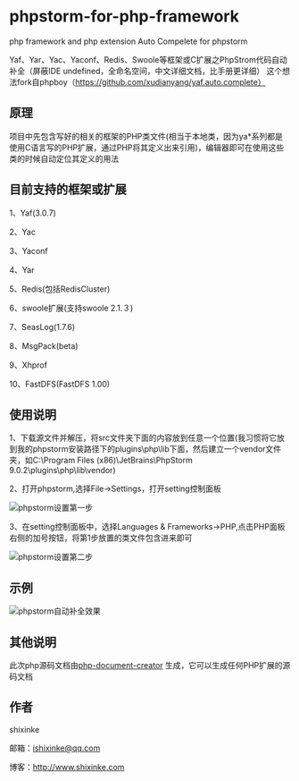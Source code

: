 # phpstorm-for-php-framework

php framework and php extension Auto Compelete for phpstorm

Yaf、Yar、Yac、Yaconf、Redis、Swoole等框架或C扩展之PhpStrom代码自动补全（屏蔽IDE undefined，全命名空间，中文详细文档，比手册更详细）
这个想法fork自phpboy（https://github.com/xudianyang/yaf.auto.complete）

## 原理

项目中先包含写好的相关的框架的PHP类文件(相当于本地类，因为ya*系列都是使用C语言写的PHP扩展，通过PHP将其定义出来引用)，编辑器即可在使用这些类的时候自动定位其定义的用法

## 目前支持的框架或扩展

1、Yaf(3.0.7)

2、Yac

3、Yaconf

4、Yar

5、Redis(包括RedisCluster)

6、swoole扩展(支持swoole 2.1.３)

7、SeasLog(1.7.6)

8、MsgPack(beta)

9、Xhprof

10、FastDFS(FastDFS 1.00)

## 使用说明

1、下载源文件并解压，将src文件夹下面的内容放到任意一个位置(我习惯将它放到我的phpstorm安装路径下的plugins\php\lib下面，然后建立一个vendor文件夹，如C:\Program Files (x86)\JetBrains\PhpStorm 9.0.2\plugins\php\lib\vendor)

2、打开phpstorm,选择File->Settings，打开setting控制面板

![phpstorm设置第一步](https://github.com/shixinke/phpstorm-for-php-framework/blob/master/static/images/step1.png)


3、在setting控制面板中，选择Languages & Frameworks->PHP,点击PHP面板右侧的加号按钮，将第1步放置的类文件包含进来即可

![phpstorm设置第二步](https://github.com/shixinke/phpstorm-for-php-framework/blob/master/static/images/step2.png)


## 示例

![phpstorm自动补全效果](https://github.com/shixinke/phpstorm-for-php-framework/blob/master/static/images/yaf.auto.complete.png)

## 其他说明

此次php源码文档由[php-document-creator](http://github.com/shixinke/php-document-creator) 生成，它可以生成任何PHP扩展的源码文档

## 作者

shixinke

邮箱：<ishixinke@qq.com>

博客：<http://www.shixinke.com>
